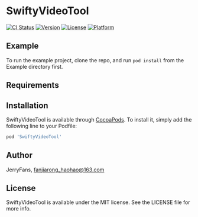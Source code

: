 # SwiftyVideoTool

[![CI Status](https://img.shields.io/travis/JerryFans/SwiftyVideoTool.svg?style=flat)](https://travis-ci.org/JerryFans/SwiftyVideoTool)
[![Version](https://img.shields.io/cocoapods/v/SwiftyVideoTool.svg?style=flat)](https://cocoapods.org/pods/SwiftyVideoTool)
[![License](https://img.shields.io/cocoapods/l/SwiftyVideoTool.svg?style=flat)](https://cocoapods.org/pods/SwiftyVideoTool)
[![Platform](https://img.shields.io/cocoapods/p/SwiftyVideoTool.svg?style=flat)](https://cocoapods.org/pods/SwiftyVideoTool)

## Example

To run the example project, clone the repo, and run `pod install` from the Example directory first.

## Requirements

## Installation

SwiftyVideoTool is available through [CocoaPods](https://cocoapods.org). To install
it, simply add the following line to your Podfile:

```ruby
pod 'SwiftyVideoTool'
```

## Author

JerryFans, fanjiarong_haohao@163.com

## License

SwiftyVideoTool is available under the MIT license. See the LICENSE file for more info.
